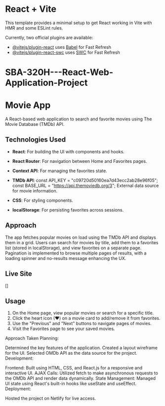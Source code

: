 # React + Vite

This template provides a minimal setup to get React working in Vite with HMR and some ESLint rules.

Currently, two official plugins are available:

- [@vitejs/plugin-react](https://github.com/vitejs/vite-plugin-react/blob/main/packages/plugin-react/README.md) uses [Babel](https://babeljs.io/) for Fast Refresh
- [@vitejs/plugin-react-swc](https://github.com/vitejs/vite-plugin-react-swc) uses [SWC](https://swc.rs/) for Fast Refresh
# SBA-320H---React-Web-Application-Project


# Movie App

A React-based web application to search and favorite movies using The Movie Database (TMDb) API.

## Technologies Used
- **React**: For building the UI with components and hooks.
- **React Router**: For navigation between Home and Favorites pages.
- **Context API**: For managing the favorites state.

- **TMDb API**: const API_KEY = "c09720d50160ea7d43ecc2ab28e96f05";
const BASE_URL = "https://api.themoviedb.org/3";
 External data source for movie information.

- **CSS**: For styling components.

- **localStorage**: For persisting favorites across sessions.

## Approach
The app fetches popular movies on load using the TMDb API and displays them in a grid. Users can search for movies by title, add them to a favorites list (stored in localStorage), and view favorites on a separate page. Pagination is implemented to browse multiple pages of results, with a loading spinner and no-results message enhancing the UX.

## Live Site
[]

## Usage
1. On the Home page, view popular movies or search for a specific title.
2. Click the heart icon (♥) on a movie card to add/remove it from favorites.
3. Use the "Previous" and "Next" buttons to navigate pages of movies.
4. Visit the Favorites page to see your saved movies.




Approach Taken
Planning:

Determined the key features of the application.
Created a layout wireframe for the UI.
Selected OMDb API as the data source for the project.
Development:

Frontend: Built using HTML, CSS, and React.js for a responsive and interactive UI.
AJAX Calls: Utilized fetch to make asynchronous requests to the OMDb API and render data dynamically.
State Management: Managed UI state using React's built-in hooks like useState and useEffect.
Deployment:

Hosted the project on Netlify for live access.